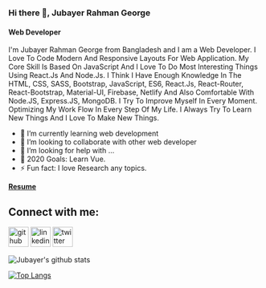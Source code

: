 ### Hi there 👋, Jubayer Rahman George
#### Web Developer
I'm Jubayer Rahman George from Bangladesh and I am a Web Developer. I Love To Code Modern And Responsive Layouts For Web Application. My Core Skill Is Based On JavaScript And I Love To Do Most Interesting Things Using React.Js And Node.Js. I Think I Have Enough Knowledge In The HTML, CSS, SASS, Bootstrap, JavaScript, ES6, React.Js, React-Router, React-Bootstrap, Material-UI, Firebase, Netlify And Also Comfortable With Node.JS, Express.JS, MongoDB. I Try To Improve Myself In Every Moment. Optimizing My Work Flow In Every Step Of My Life. I Always Try To Learn New Things And I Love To Make New Things.

- 🌱 I’m currently learning web development
- 👯 I’m looking to collaborate with other web developer
- 🤔 I’m looking for help with ...
- 🥅 2020 Goals: Learn Vue.
- ⚡ Fun fact: I love Research any topics.

**[Resume](https://docs.google.com/document/d/1xKf-0kOG1sd2OAGuCKZrF2xC42QM9pfbcihGcojTKyA/export?format=pdf)**

## Connect with me:
[<img src='https://cdn.jsdelivr.net/npm/simple-icons@3.0.1/icons/github.svg' alt='github' height='40'>](https://github.com/mjrgeorge)  [<img src='https://cdn.jsdelivr.net/npm/simple-icons@3.0.1/icons/linkedin.svg' alt='linkedin' height='40'>](https://www.linkedin.com/in/md-jubayer-rahman-george-3776b21b1/)  [<img src='https://cdn.jsdelivr.net/npm/simple-icons@3.0.1/icons/twitter.svg' alt='twitter' height='40'>](https://twitter.com/mjrgeorge)  

![Jubayer's github stats](https://github-readme-stats.vercel.app/api?username=mjrgeorge&show_icons=true&theme=flag-india)

[![Top Langs](https://github-readme-stats.vercel.app/api/top-langs/?username=mjrgeorge&langs_count=8)](https://github.com/mjrgeorge/github-readme-stats)
